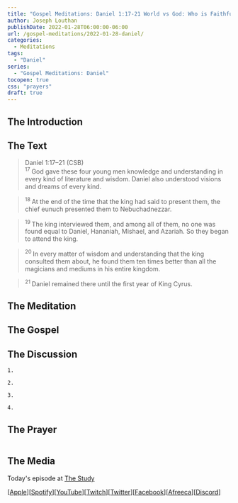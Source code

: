 ```yaml
---
title: "Gospel Meditations: Daniel 1:17-21 World vs God: Who is Faithful?"
author: Joseph Louthan
publishDate: 2022-01-28T06:00:00-06:00
url: /gospel-meditations/2022-01-28-daniel/
categories:
  - Meditations
tags:
  - "Daniel"
series:
  - "Gospel Meditations: Daniel"
tocopen: true
css: "prayers"
draft: true
---
```

## The Introduction

<div style="page-break-after: always;"></div>

## The Text

>Daniel 1:17–21 (CSB)  
><sup> 17 </sup> God gave these four young men knowledge and understanding in every kind of literature and wisdom. Daniel also understood visions and dreams of every kind. 

><sup> 18 </sup> At the end of the time that the king had said to present them, the chief eunuch presented them to Nebuchadnezzar. 

><sup> 19 </sup> The king interviewed them, and among all of them, no one was found equal to Daniel, Hananiah, Mishael, and Azariah. So they began to attend the king. 

><sup> 20 </sup> In every matter of wisdom and understanding that the king consulted them about, he found them ten times better than all the magicians and mediums in his entire kingdom. 

><sup> 21 </sup> Daniel remained there until the first year of King Cyrus.

<div style="page-break-after: always;"></div>

## The Meditation


## The Gospel


## The Discussion

```text
1. 
```

```text
2. 
```

```text
3. 
```

```text
4. 
```

## The Prayer

<div style='font-variant: small-caps;'>

</div>

```text

```

## The Media

Today's episode at [The Study](http://study.theologic.us/podcast/)

\[[Apple](https://podcasts.apple.com/us/podcast/the-study/id1557102127)\]\[[Spotify](https://open.spotify.com/show/0Xs5qsNvWePyRqcmtOTPkR)\]\[[YouTube](http://youtube.theologic.us)\]\[[Twitch](http://twitch.theologic.us)\]\[[Twitter](https://twitter.com/theologic_us)\]\[[Facebook](https://www.facebook.com/groups/462231051477464)\]\[[Afreeca](https://bj.afreecatv.com/theologicus)\]\[[Discord](http://discord.theologic.us)\]

